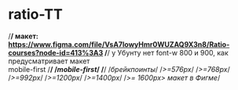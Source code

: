# ratio-TT
/**/
макет:
https://www.figma.com/file/VsA7lowyHmr0WUZAQ9X3n8/Ratio-courses?node-id=413%3A3
/**/
у Убунту нет font-w 800 и 900, как предусматривает макет <br>
mobile-first
/**/
/*mobile-first*/
/**/
/*брейкпоинты*/
/*>=576px*/
/*>=768px*/
/*>=992px*/
/*>=1200px*/
/*>=1400px*/
/*>= 1600px> макет в Фигме*/